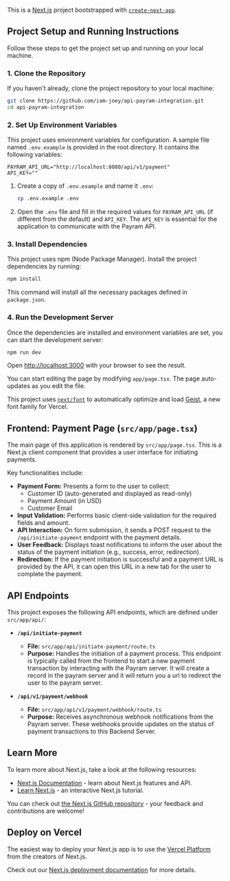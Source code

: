 This is a [Next.js](https://nextjs.org) project bootstrapped with [`create-next-app`](https://nextjs.org/docs/app/api-reference/cli/create-next-app).

## Project Setup and Running Instructions

Follow these steps to get the project set up and running on your local machine.

### 1. Clone the Repository

If you haven't already, clone the project repository to your local machine:

```bash
git clone https://github.com/iam-joey/api-payram-integration.git
cd api-payram-integration
```

### 2. Set Up Environment Variables

This project uses environment variables for configuration. A sample file named `.env.example` is provided in the root directory. It contains the following variables:

```
PAYRAM_API_URL="http://localhost:8080/api/v1/payment"
API_KEY=""
```

1.  Create a copy of `.env.example` and name it `.env`:
    ```bash
    cp .env.example .env
    ```
2.  Open the `.env` file and fill in the required values for `PAYRAM_API_URL` (if different from the default) and `API_KEY`. The `API_KEY` is essential for the application to communicate with the Payram API.

### 3. Install Dependencies

This project uses npm (Node Package Manager). Install the project dependencies by running:

```bash
npm install
```

This command will install all the necessary packages defined in `package.json`.

### 4. Run the Development Server

Once the dependencies are installed and environment variables are set, you can start the development server:

```bash
npm run dev
```

Open [http://localhost:3000](http://localhost:3000) with your browser to see the result.

You can start editing the page by modifying `app/page.tsx`. The page auto-updates as you edit the file.

This project uses [`next/font`](https://nextjs.org/docs/app/building-your-application/optimizing/fonts) to automatically optimize and load [Geist](https://vercel.com/font), a new font family for Vercel.

## Frontend: Payment Page (`src/app/page.tsx`)

The main page of this application is rendered by `src/app/page.tsx`. This is a Next.js client component that provides a user interface for initiating payments.

Key functionalities include:

*   **Payment Form:** Presents a form to the user to collect:
    *   Customer ID (auto-generated and displayed as read-only)
    *   Payment Amount (in USD)
    *   Customer Email
*   **Input Validation:** Performs basic client-side validation for the required fields and amount.
*   **API Interaction:** On form submission, it sends a POST request to the `/api/initiate-payment` endpoint with the payment details.
*   **User Feedback:** Displays toast notifications to inform the user about the status of the payment initiation (e.g., success, error, redirection).
*   **Redirection:** If the payment initiation is successful and a payment URL is provided by the API, it can open this URL in a new tab for the user to complete the payment.

## API Endpoints

This project exposes the following API endpoints, which are defined under `src/app/api/`:

*   **`/api/initiate-payment`**
    *   **File:** `src/app/api/initiate-payment/route.ts`
    *   **Purpose:** Handles the initiation of a payment process. This endpoint is typically called from the frontend to start a new payment transaction by interacting with the Payram server. It will create a record in the payram server and it will return you a url to redirect the user to the payram server.

*   **`/api/v1/payment/webhook`**
    *   **File:** `src/app/api/v1/payment/webhook/route.ts`
    *   **Purpose:** Receives asynchronous webhook notifications from the Payram server. These webhooks provide updates on the status of payment transactions to this Backend Server.

## Learn More

To learn more about Next.js, take a look at the following resources:

- [Next.js Documentation](https://nextjs.org/docs) - learn about Next.js features and API.
- [Learn Next.js](https://nextjs.org/learn) - an interactive Next.js tutorial.

You can check out [the Next.js GitHub repository](https://github.com/vercel/next.js) - your feedback and contributions are welcome!

## Deploy on Vercel

The easiest way to deploy your Next.js app is to use the [Vercel Platform](https://vercel.com/new?utm_medium=default-template&filter=next.js&utm_source=create-next-app&utm_campaign=create-next-app-readme) from the creators of Next.js.

Check out our [Next.js deployment documentation](https://nextjs.org/docs/app/building-your-application/deploying) for more details.
